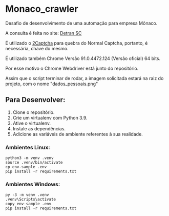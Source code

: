 # Monaco_crawler
Desafio de desenvolvimento de uma automação para empresa Mônaco.

A consulta é feita no site: [Detran SC](http://consultas.detrannet.sc.gov.br/servicos/ConsultaPontuacaoCondutor.asp)

É utilizado o [2Captcha](https://2captcha.com/) para quebra do Normal Captcha, portanto, é necessária, chave do mesmo.

É utilizado também Chrome Versão 91.0.4472.124 (Versão oficial) 64 bits.

Por esse motivo o Chrome Webdriver está junto do repositório.

Assim que o script terminar de rodar, a imagem solicitada estará na raiz do projeto, com o nome "dados_pessoais.png"
## Para Desenvolver:

1. Clone o repositório.
2. Crie um virtualenv com Python 3.9.
3. Ative o virtualenv.
4. Instale as dependências.
5. Adicione as variáveis de ambiente referentes à sua realidade.

### Ambientes Linux:
```
python3 -m venv .venv
source .venv/bin/activate
cp env-sample .env
pip install -r requirements.txt
```
### Ambientes Windows:
```
py -3 -m venv .venv
.venv\Scripts\activate
copy env-sample .env
pip install -r requirements.txt
```


